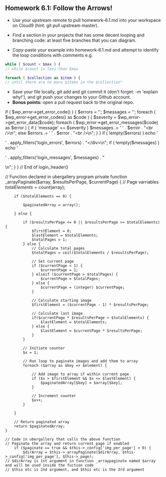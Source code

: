 ## Homework 6.1: Follow the Arrows!

* Use your upstream remote to pull homework-6.1.md into your workspace on Cloud9 (hint: git pull upstream master).
 
* Find a section in your projects that has some decent looping and branching code: at least five branches that you can diagram.
* Copy-paste your example into homework-6.1.md and attempt to identify the loop conditions with comments e.g. 

```php
while ( $count < $max ) {
// while $count is less than $max

foreach ( $collection as $item ) {
// until there are no more $items in the $collection"
```

* Save your file locally, git add and git commit it (don't forget: -m 'explain why!'), and git push your changes to your Github account.
* **Bonus points:** open a pull request back to the original repo.

if ( $wp_error->get_error_code() ) {
		$errors = '';
		$messages = '';
		foreach ( $wp_error->get_error_codes() as $code ) {
			$severity = $wp_error->get_error_data($code);
			foreach ( $wp_error->get_error_messages($code) as $error ) {
				if ( 'message' == $severity )
					$messages .= '	' . $error . "<br />\n";
				else
					$errors .= '	' . $error . "<br />\n";
			}
		}
		if ( !empty($errors) )
			echo '<div id="login_error">' . apply_filters('login_errors', $errors) . "</div>\n";
		if ( !empty($messages) )
			echo '<p class="message">' . apply_filters('login_messages', $messages) . "</p>\n";
	}
} // End of login_header()

// Function declared in ubergallery program
    private function _arrayPaginate($array, $resultsPerPage, $currentPage) {
        // Page varriables
        $totalElements = count($array);

        if ($totalElements == 0) {

            $paginatedArray = array();

        } else {

            if ($resultsPerPage <= 0 || $resultsPerPage >= $totalElements) {
                $firstElement = 0;
                $lastElement = $totalElements;
                $totalPages = 1;
            } else {
                // Calculate total pages
                $totalPages = ceil($totalElements / $resultsPerPage);

                // Set current page
                if ($currentPage < 1) {
                    $currentPage = 1;
                } elseif ($currentPage > $totalPages) {
                    $currentPage = $totalPages;
                } else {
                    $currentPage = (integer) $currentPage;
                }

                // Calculate starting image
                $firstElement = ($currentPage - 1) * $resultsPerPage;

                // Calculate last image
                if($currentPage * $resultsPerPage > $totalElements) {
                    $lastElement = $totalElements;
                } else {
                    $lastElement = $currentPage * $resultsPerPage;
                }
            }

            // Initiate counter
            $x = 1;

            // Run loop to paginate images and add them to array
            foreach ($array as $key => $element) {

                // Add image to array if within current page
                if ($x > $firstElement && $x <= $lastElement) {
                    $paginatedArray[$key] = $array[$key];
                }

                // Increment counter
                $x++;
            }

        }

        // Return paginated array
        return $paginatedArray;
    }
    
    // Code in ubergallery that calls the above function
    // Paginate the array and return current page if enabled
        if ($paginate == true && $this->_config['img_per_page'] > 0) {
            $dirArray = $this->_arrayPaginate($dirArray, $this->_config['img_per_page'], $this->_page);
    // $dirArray is 1st argument in function _arraypaginate named $array and will be used inside the fuction code
    // $this etc is 2nd argument, and $this etc is the 3rd argument